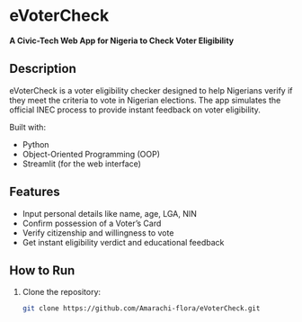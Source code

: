 # eVoterCheck

**A Civic-Tech Web App for Nigeria to Check Voter Eligibility**

## Description

eVoterCheck is a voter eligibility checker designed to help Nigerians verify if they meet the criteria to vote in Nigerian elections. The app simulates the official INEC process to provide instant feedback on voter eligibility.

Built with:
- Python
- Object-Oriented Programming (OOP)
- Streamlit (for the web interface)

## Features

- Input personal details like name, age, LGA, NIN
- Confirm possession of a Voter’s Card
- Verify citizenship and willingness to vote
- Get instant eligibility verdict and educational feedback

## How to Run

1. Clone the repository:
   ```bash
   git clone https://github.com/Amarachi-flora/eVoterCheck.git
